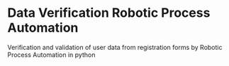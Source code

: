 # Data Verification Robotic Process Automation
Verification and validation of user data from registration forms by Robotic Process Automation in python
